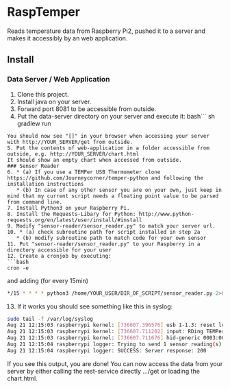 # RaspTemper
Reads temperature data from Raspberry Pi2, pushed it to a server and makes it accessibly by an web application.
## Install
### Data Server / Web Application
1. Clone this project.
2. Install java on your server.
3. Forward port 8081 to be accessible from outside.
4. Put the data-server directory on your server and execute it:
bash```
sh gradlew run
```
You should now see "[]" in your browser when accessing your server with http://YOUR_SERVER/get from outside.
5. Put the contents of web-application in a folder accessible from outside, e.g. http://YOUR_SERVER/chart.html
It should show an empty chart when accessed from outside.
### Sensor Reader
6. * (a) If you use a TEMPer USB Thermometer clone https://github.com/Journeycorner/temper-python and following the installation instructions
   * (b) In case of any other sensor you are on your own, just keep in mind that my current script needs a floating point value to be parsed from command line.
7. Install Python3 on your Raspberry Pi.
8. Install the Requests-Libary for Python: http://www.python-requests.org/en/latest/user/install/#install
9. Modify "sensor-reader/sensor_reader.py" to match your server url.
10. * (a) check subroutine path for script installed in step 2a
   * (b) modify subroutine path to match code for your own sensor
11. Put "sensor-reader/sensor_reader.py" to your Raspberry in a directory accessible for your user
12. Create a cronjob by executing:
```bash
cron -e
```
and adding (for every 15min)
```bash
*/15 * * * * python3 /home/YOUR_USER/DIR_OF_SCRIPT/sensor_reader.py 2>&1 | logger
```
13. If it works you should see something like this in syslog:
```bash
sudo tail -f /var/log/syslog
Aug 21 12:15:03 raspberrypi kernel: [736607.396576] usb 1-1.3: reset low-speed USB device number 5 using dwc_otg
Aug 21 12:15:03 raspberrypi kernel: [736607.711202] input: RDing TEMPerV1.2 as /devices/platform/bcm2708_usb/usb1/1-1/1-1.3/1-1.3:1.0/0003:0C45:7401.060E/input/input1548
Aug 21 12:15:03 raspberrypi kernel: [736607.711676] hid-generic 0003:0C45:7401.060E: input,hidraw0: USB HID v1.10 Keyboard [RDing TEMPerV1.2] on usb-bcm2708_usb-1.3/input0
Aug 21 12:15:04 raspberrypi logger: Trying to send 1 sensor reading(s)...
Aug 21 12:15:04 raspberrypi logger: SUCCESS: Server response: 200
```
If you see this output, you are done! You can now access the data from your server by either calling the rest-service directly .../get or loading the chart.html.
